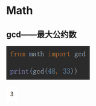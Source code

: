 # Math

## gcd——最大公约数

![1557988999993](Math.assets/1557988999993.png)

![1557989014697](math.assets/1557989014697.png)

